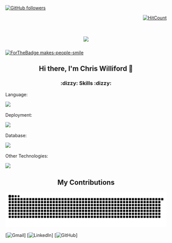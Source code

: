<p align="left">
  <a href="https://github.com/AGiggleSniffer?tab=followers">
    <img alt="GitHub followers" src="http://ForTheBadge.com/images/badges/makes-people-smile.svg" />
  </a>
</p>

<p align="right">
  <a href="http://hits.dwyl.com/AGiggleSniffer/AGiggleSniffer">
    <img alt="HitCount" src="https://hits.dwyl.com/AGiggleSniffer/AGiggleSniffer.svg?style=flat-square&show=unique" />
  </a>
</p>

<h1 align="center">
  <img src="https://readme-typing-svg.demolab.com/?size=35&center=true&lines=⚡+Full+Stack+Tech+⚡;💻+Hardware+Expert+💻;🍰+Food+Enthusiast+🍜;👾+Aspiring+Game+Dev+👾;🎮+Indie+Game+Enthusiast+🎮"/>
</h1>

[![ForTheBadge makes-people-smile](http://ForTheBadge.com/images/badges/makes-people-smile.svg)](http://ForTheBadge.com)

<h2 align="center">
  Hi there, I'm Chris Williford 👋
</h2>

<h3 align="center">:dizzy: Skills :dizzy:</h3>
<p>
  Language:
</p>
<img src="https://skillicons.dev/icons?i=html,css,svg,cs,js,py,cs,powershell,regex" />
<p>
  Deployment:
</p>
<img src="https://skillicons.dev/icons?i=github,git,bitbucket,docker,githubactions" />
<p>
  Database:
</p>
<img src="https://skillicons.dev/icons?i=postgres,sequelize,mysql,sqlite" />
<p>
  Other Technologies:
</p>
<img src="https://skillicons.dev/icons?i=windows,linux,raspberrypi,nodejs,npm,vite,threejs,react,redux,unity,postman,ps,visualstudio,vscode" />

<div align="center">
  <h2 align="center">
    My Contributions
  </h2>
  <picture>
    <source media="(prefers-color-scheme: dark)" srcset="https://github.com/AGiggleSniffer/AGiggleSniffer/blob/output/github-contribution-grid-snake-dark.svg" />
    <source media="(prefers-color-scheme: light)" srcset="https://github.com/AGiggleSniffer/AGiggleSniffer/blob/output/github-contribution-grid-snake.svg" />
    <img alt="github-snake" src="https://github.com/AGiggleSniffer/AGiggleSniffer/blob/output/github-contribution-grid-snake-dark.svg" />
  </picture>
</div>

[![Gmail](https://img.shields.io/badge/Gmail-D14836?style=for-the-badge&logo=gmail&logoColor=white)]
[![LinkedIn](https://img.shields.io/badge/LinkedIn-0077B5?style=for-the-badge&logo=linkedin&logoColor=white)]
[![GitHub](https://img.shields.io/badge/GitHub-100000?style=for-the-badge&logo=github&logoColor=white)]

<!--
**AGiggleSniffer/AGiggleSniffer** is a ✨ _special_ ✨ repository because its `README.md` (this file) appears on your GitHub profile.

Here are some ideas to get you started:

- 🔭 I’m currently working on ...
- 🌱 I’m currently learning ...
- 👯 I’m looking to collaborate on ...
- 🤔 I’m looking for help with ...
- 💬 Ask me about ...
- 📫 How to reach me: ...
- 😄 Pronouns: ...
- ⚡ Fun fact: ...
-->
